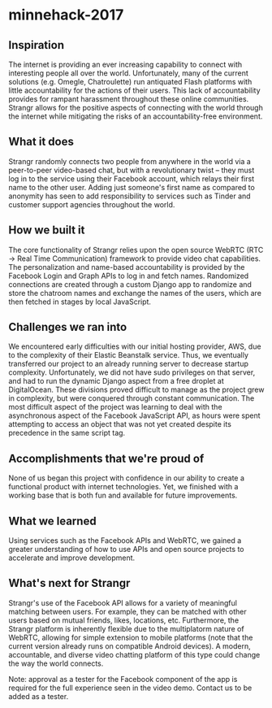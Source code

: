 # minnehack-2017
## Inspiration

The internet is providing an ever increasing capability to connect with interesting people all over the world. Unfortunately, many of the current solutions (e.g. Omegle, Chatroulette) run antiquated Flash platforms with little accountability for the actions of their users. This lack of accountability provides for rampant harassment throughout these online communities. Strangr allows for the positive aspects of connecting with the world through the internet while mitigating the risks of an accountability-free environment.

## What it does

Strangr randomly connects two people from anywhere in the world via a peer-to-peer video-based chat, but with a revolutionary twist – they must log in to the service using their Facebook account, which relays their first name to the other user. Adding just someone's first name as compared to anonymity has seen to add responsibility to services such as Tinder and customer support agencies throughout the world.

## How we built it

The core functionality of Strangr relies upon the open source WebRTC (RTC -> Real Time Communication) framework to provide video chat capabilities. The personalization and name-based accountability is provided by the Facebook Login and Graph APIs to log in and fetch names. Randomized connections are created through a custom Django app to randomize and store the chatroom names and exchange the names of the users, which are then fetched in stages by local JavaScript.

## Challenges we ran into

We encountered early difficulties with our initial hosting provider, AWS, due to the complexity of their Elastic Beanstalk service. Thus, we eventually transferred our project to an already running server to decrease startup complexity. Unfortunately, we did not have sudo privileges on that server, and had to run the dynamic Django aspect from a free droplet at DigitalOcean. These divisions proved difficult to manage as the project grew in complexity, but were conquered through constant communication. The most difficult aspect of the project was learning to deal with the asynchronous aspect of the Facebook JavaScript API, as hours were spent attempting to access an object that was not yet created despite its precedence in the same script tag.

## Accomplishments that we're proud of

None of us began this project with confidence in our ability to create a functional product with internet technologies. Yet, we finished with a working base that is both fun and available for future improvements.

## What we learned

Using services such as the Facebook APIs and WebRTC, we gained a greater understanding of how to use APIs and open source projects to accelerate and improve development.

## What's next for Strangr

Strangr's use of the Facebook API allows for a variety of meaningful matching between users. For example, they can be matched with other users based on mutual friends, likes, locations, etc. Furthermore, the Strangr platform is inherently flexible due to the multiplatorm nature of WebRTC, allowing for simple extension to mobile platforms (note that the current version already runs on compatible Android devices). A modern, accountable, and diverse video chatting platform of this type could change the way the world connects.

Note: approval as a tester for the Facebook component of the app is required for the full experience seen in the video demo. Contact us to be added as a tester.
